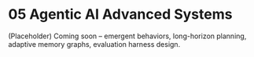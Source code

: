 # 05 Agentic AI Advanced Systems

(Placeholder) Coming soon – emergent behaviors, long-horizon planning, adaptive memory graphs, evaluation harness design.

